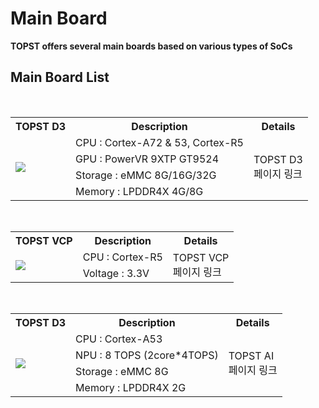# Main Board

**TOPST offers several main boards based on various types of SoCs**

## Main Board List
<br/>

<table>
  <tr>
    <th>
      TOPST D3
    </th>
    <th>
      Description
    </th>
    <th>
      Details
    </th>
  </tr>
  <tr>
    <td rowspan="4">
      <img src="https://github.com/topst-development/Documentation/assets/161264431/1ecaa305-ef35-4322-bc04-09a3e694ed90">
    </td>
    <td>
      CPU : Cortex-A72 & 53, Cortex-R5
    </td>
    <td rowspan="4">
      TOPST D3
      <br/>
      페이지 링크
    </td>
    <tr>
    <td>
      GPU : PowerVR 9XTP GT9524
    </td>
    </tr>
    <tr>
    <td>
      Storage : eMMC 8G/16G/32G
    </td>
    </tr>
    <tr>
    <td>
      Memory : LPDDR4X 4G/8G
    </td>
    </tr> 
   </tr>
</table>

<br/>

<table>
  <tr>
    <th>
      TOPST VCP
    </th>
    <th>
      Description
    </th>
    <th>
      Details
    </th>
  </tr>
  <tr>
    <td rowspan="2">
      <img src="https://github.com/topst-development/Documentation/assets/161264431/7eb81b61-e399-47a8-bd2d-cadd0ff5e8f2">
    </td>
    <td>
      CPU : Cortex-R5
    </td>
    <td rowspan="4">
      TOPST VCP 
      <br/>
      페이지 링크
    </td>
    <tr>
    <td>
      Voltage : 3.3V
    </td>
    </tr>
   </tr>
</table>

<br/>

<table>
  <tr>
    <th>
      TOPST D3
    </th>
    <th>
      Description
    </th>
    <th>
      Details
    </th>
  </tr>
  <tr>
    <td rowspan="4">
      <img src="https://github.com/topst-development/Documentation/assets/161264431/4a140fe1-70e9-4a3f-aa57-9e78ac83b9050">
    </td>
    <td>
      CPU : Cortex-A53
    </td>
    <td rowspan="4">
      TOPST AI
      <br/>
      페이지 링크
    </td>
    <tr>
    <td>
      NPU : 8 TOPS (2core*4TOPS)
    </td>
    </tr>
    <tr>
    <td>
      Storage : eMMC 8G
    </td>
    </tr>
    <tr>
    <td>
      Memory : LPDDR4X 2G
    </td>
    </tr> 
   </tr>
</table>
